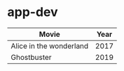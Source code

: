# app-dev
|Movie | Year |
| ----------- | ----------- |
| Alice in the wonderland | 2017 |
| Ghostbuster | 2019 |

